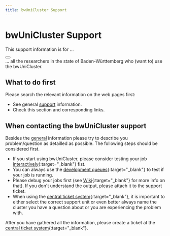 ```yaml
---
title: bwUniCluster Support
---
```

# bwUniCluster Support

<article class="message is-warning">
  <div class="message-header">
    <p>This support information is for ...</p>
    <button class="delete" aria-label="delete"></button>
  </div>
  <div class="message-body">
    ... all the researchers in the state of Baden-Württemberg who (want to) use the bwUniCluster.
  </div>
</article>

## What to do first

Please search the relevant information on the web pages first:

- See general [support](/support/) information.
- Check this section and corresponding links.

## When contacting the bwUniCluster support

Besides the [general](/support/) information please try to describe you problem/question as detailled as possible.
The following steps should be considered first.

- If you start using bwUniCluster, please consider testing your job [interactively](https://wiki.bwhpc.de/e/BwUniCluster_2.0_Batch_Queues#Interactive_Jobs){:target="_blank"} fist.
- You can always use the [development queues](https://wiki.bwhpc.de/e/BwUniCluster_2.0_Batch_Queues){:target="_blank"} to test if your job is running.
- Please debug your jobs first (see [Wiki](https://wiki.bwhpc.de/e/BwUniCluster_2.0_Slurm_common_Features){:target="_blank"} for more info on that).
  If you don't understand the output, please attach it to the support ticket.
- When using the [central ticket system](https://bw-support.scc.kit.edu/){:target="_blank"},
it is important to either select the correct support unit or even better always name the cluster you have a question about or you are experiencing the problem with.

After you have gathered all the information, please create a ticket at the [central ticket system](https://bw-support.scc.kit.edu/){:target="_blank"}.
